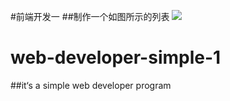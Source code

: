 #前端开发一
##制作一个如图所示的列表
![](https://github.com/themachine15/web-developer-simple-1/raw/master/img/示例.png)  


# web-developer-simple-1
##it‘s a simple web developer program
